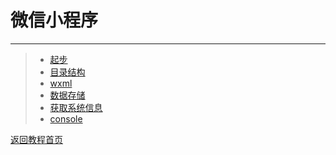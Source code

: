 # 微信小程序
***
>* [起步](https://github.com/520171/note/blob/master/微信小程序/起步.md)  
>* [目录结构](https://github.com/520171/note/blob/master/微信小程序/目录结构.md)
>* [wxml](https://github.com/520171/note/blob/master/微信小程序/wxml.md)
>* [数据存储](https://github.com/520171/note/blob/master/微信小程序/数据存储.md)
>* [获取系统信息](https://github.com/520171/note/blob/master/微信小程序/获取系统信息.md)
>* [console](https://github.com/520171/note/blob/master/微信小程序/console.md)

[返回教程首页](https://github.com/520171/note/blob/master/README.md)
